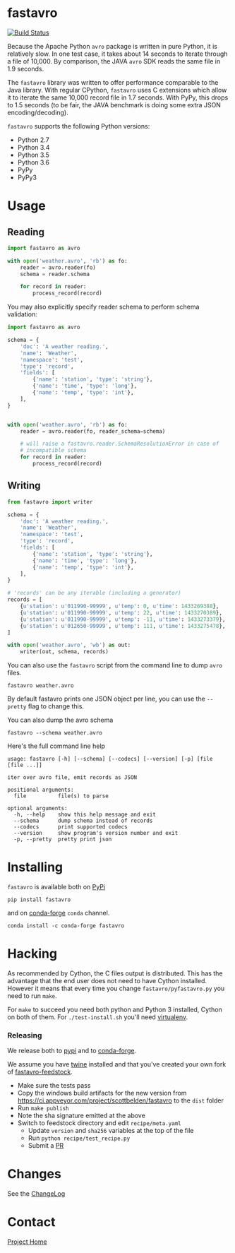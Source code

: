 # fastavro
[![Build Status](https://travis-ci.org/tebeka/fastavro.svg?branch=master)](https://travis-ci.org/tebeka/fastavro)

Because the Apache Python `avro` package is written in pure Python, it is
relatively slow. In one test case, it takes about 14 seconds to iterate through
a file of 10,000. By comparison, the JAVA `avro` SDK reads the same file in
1.9 seconds.

The `fastavro` library was written to offer performance comparable to the Java
library. With regular CPython, `fastavro` uses C extensions which allow it to
iterate the same 10,000 record file in 1.7 seconds. With PyPy, this drops to 1.5
seconds (to be fair, the JAVA benchmark is doing some extra JSON
encoding/decoding).

`fastavro` supports the following Python versions:

* Python 2.7
* Python 3.4
* Python 3.5
* Python 3.6
* PyPy
* PyPy3

[Cython]: http://cython.org/

# Usage

## Reading


```python
import fastavro as avro

with open('weather.avro', 'rb') as fo:
    reader = avro.reader(fo)
    schema = reader.schema

    for record in reader:
        process_record(record)
```

You may also explicitly specify reader schema to perform schema validation:

```python
import fastavro as avro

schema = {
    'doc': 'A weather reading.',
    'name': 'Weather',
    'namespace': 'test',
    'type': 'record',
    'fields': [
        {'name': 'station', 'type': 'string'},
        {'name': 'time', 'type': 'long'},
        {'name': 'temp', 'type': 'int'},
    ],
}


with open('weather.avro', 'rb') as fo:
    reader = avro.reader(fo, reader_schema=schema)

    # will raise a fastavro.reader.SchemaResolutionError in case of
    # incompatible schema
    for record in reader:
        process_record(record)
```

## Writing

```python
from fastavro import writer

schema = {
    'doc': 'A weather reading.',
    'name': 'Weather',
    'namespace': 'test',
    'type': 'record',
    'fields': [
        {'name': 'station', 'type': 'string'},
        {'name': 'time', 'type': 'long'},
        {'name': 'temp', 'type': 'int'},
    ],
}

# 'records' can be any iterable (including a generator)
records = [
    {u'station': u'011990-99999', u'temp': 0, u'time': 1433269388},
    {u'station': u'011990-99999', u'temp': 22, u'time': 1433270389},
    {u'station': u'011990-99999', u'temp': -11, u'time': 1433273379},
    {u'station': u'012650-99999', u'temp': 111, u'time': 1433275478},
]

with open('weather.avro', 'wb') as out:
    writer(out, schema, records)
```

You can also use the `fastavro` script from the command line to dump `avro`
files.

    fastavro weather.avro

By default fastavro prints one JSON object per line, you can use the `--pretty`
flag to change this.

You can also dump the avro schema

    fastavro --schema weather.avro


Here's the full command line help

    usage: fastavro [-h] [--schema] [--codecs] [--version] [-p] [file [file ...]]

    iter over avro file, emit records as JSON

    positional arguments:
      file          file(s) to parse

    optional arguments:
      -h, --help    show this help message and exit
      --schema      dump schema instead of records
      --codecs      print supported codecs
      --version     show program's version number and exit
      -p, --pretty  pretty print json

# Installing
`fastavro` is available both on [PyPi](http://pypi.python.org/pypi)

    pip install fastavro

and on [conda-forge](https://conda-forge.github.io) `conda` channel.

    conda install -c conda-forge fastavro

# Hacking

As recommended by Cython, the C files output is distributed. This has the
advantage that the end user does not need to have Cython installed. However it
means that every time you change `fastavro/pyfastavro.py` you need to run
`make`.

For `make` to succeed you need both python and Python 3 installed, Cython on both
of them. For `./test-install.sh` you'll need [virtualenv][venv].

[venv]: http://pypi.python.org/pypi/virtualenv

### Releasing

We release both to [pypi][pypi] and to [conda-forge][conda-forge].

We assume you have [twine][twine] installed and that you've created your own
fork of [fastavro-feedstock][feedstock].

* Make sure the tests pass
* Copy the windows build artifacts for the new version from
  https://ci.appveyor.com/project/scottbelden/fastavro to the `dist` folder
* Run `make publish`
* Note the sha signature emitted at the above
* Switch to feedstock directory and edit `recipe/meta.yaml`
    - Update `version` and `sha256` variables at the top of the file
    - Run `python recipe/test_recipe.py`
    - Submit a [PR][pr]

[conda-forge]: https://conda-forge.org/
[feedstock]: https://github.com/conda-forge/fastavro-feedstock
[pr]: https://conda-forge.org/#update_recipe
[pypi]: https://pypi.python.org/pypi
[twine]: https://pypi.python.org/pypi/twine


# Changes

See the [ChangeLog]

[ChangeLog]: https://github.com/tebeka/fastavro/blob/master/ChangeLog

# Contact

[Project Home](https://github.com/tebeka/fastavro)

